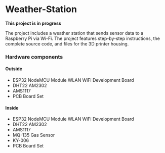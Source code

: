 # Weather-Station

**This project is in progress**

The project includes a weather station that sends sensor data to a Raspberry Pi via Wi-Fi. The project features step-by-step instructions, the complete source code, and files for the 3D printer housing.


### Hardware components

#### Outside
- ESP32 NodeMCU Module WLAN WiFi Development Board
- DHT22 AM2302 
- AMS1117
- PCB Board Set

#### Inside
- ESP32 NodeMCU Module WLAN WiFi Development Board
- DHT22 AM2302
- AMS1117
- MQ-135 Gas Sensor 
- KY-006
- PCB Board Set